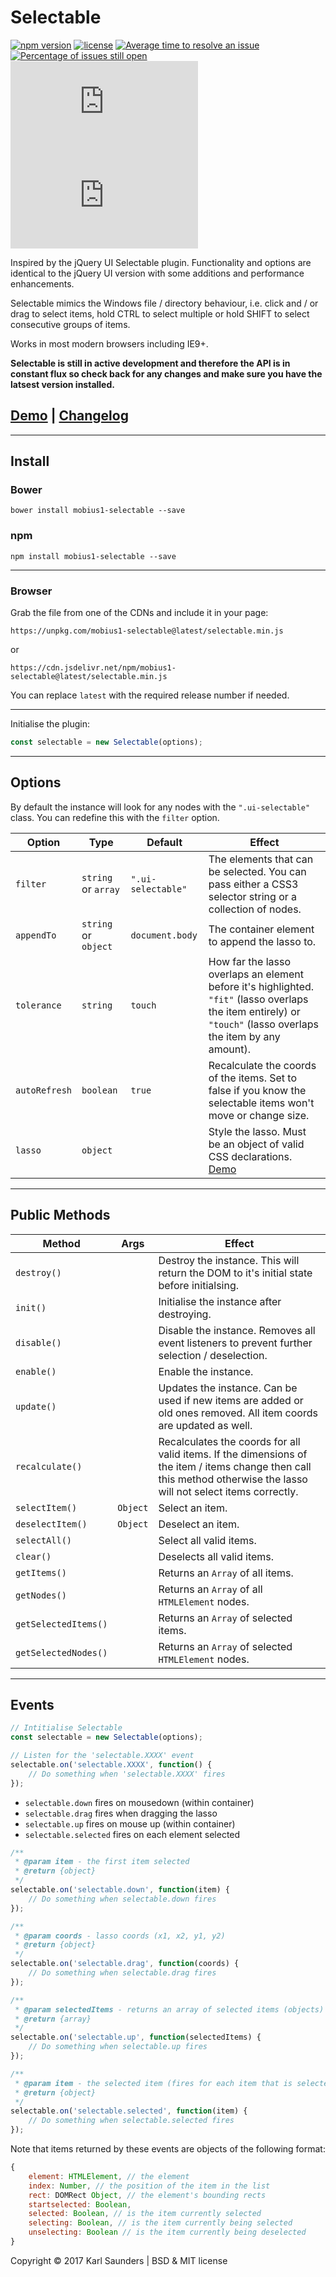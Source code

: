 # Selectable
[![npm version](https://badge.fury.io/js/mobius1-selectable.svg)](https://badge.fury.io/js/mobius1-selectable) [![license](https://img.shields.io/github/license/mashape/apistatus.svg)](https://github.com/Mobius1/Selectable/blob/master/LICENSE) [![Average time to resolve an issue](http://isitmaintained.com/badge/resolution/Mobius1/Selectable.svg)](http://isitmaintained.com/project/Mobius1/Selectable "Average time to resolve an issue") [![Percentage of issues still open](http://isitmaintained.com/badge/open/Mobius1/Selectable.svg)](http://isitmaintained.com/project/Mobius1/Selectable "Percentage of issues still open") ![](http://img.badgesize.io/Mobius1/Selectable/master/selectable.min.js) ![](http://img.badgesize.io/Mobius1/Selectable/master/selectable.min.js?compression=gzip&label=gzipped)

Inspired by the jQuery UI Selectable plugin. Functionality and options are identical to the jQuery UI version with some additions and performance enhancements.

Selectable mimics the Windows file / directory behaviour, i.e. click and / or drag to select items, hold CTRL to select multiple or hold SHIFT to select consecutive groups of items.

Works in most modern browsers including IE9+.

**Selectable is still in active development and therefore the API is in constant flux so check back for any changes and make sure you have the latsest version installed.**

## [Demo](http://codepen.io/Mobius1/debug/qRxaqQ/) | [Changelog](https://github.com/Mobius1/Selectable/releases)

---

## Install

### Bower
```
bower install mobius1-selectable --save
```

### npm
```
npm install mobius1-selectable --save
```

---

### Browser

Grab the file from one of the CDNs and include it in your page:

```
https://unpkg.com/mobius1-selectable@latest/selectable.min.js
```
or

```
https://cdn.jsdelivr.net/npm/mobius1-selectable@latest/selectable.min.js
```

You can replace `latest` with the required release number if needed.

---

Initialise the plugin:

```javascript
const selectable = new Selectable(options);
```
---

## Options

By default the instance will look for any nodes with the `".ui-selectable"` class. You can redefine this with the `filter` option.

| Option        | Type                 | Default            | Effect                                                                                                                                                          |
|---------------|----------------------|--------------------|-----------------------------------------------------------------------------------------------------------------------------------------------------------------|
| `filter`      | `string` or `array`  | `".ui-selectable"` | The elements that can be selected. You can pass either a CSS3 selector string or a collection of nodes.                                                         |
| `appendTo`    | `string` or `object` | `document.body`    | The container element to append the lasso to.                                                                                                                   |
| `tolerance`   | `string`             | `touch`            | How far the lasso overlaps an element before it's highlighted. `"fit"` (lasso overlaps the item entirely) or `"touch"` (lasso overlaps the item by any amount). |
| `autoRefresh` | `boolean`            | `true`             | Recalculate the coords of the items. Set to false if you know the selectable items won't move or change size.                                                   |
| `lasso`       | `object`             |                    | Style the lasso. Must be an object of valid CSS declarations. [Demo](https://codepen.io/Mobius1/pen/yPYzwq)                                                     |

---

## Public Methods

| Method               | Args     | Effect                                                                                                                                                               |
|----------------------|----------|----------------------------------------------------------------------------------------------------------------------------------------------------------------------|
| `destroy()`          |          | Destroy the instance. This will return the DOM to it's initial state before initialsing.                                                                             |
| `init()`             |          | Initialise the instance after destroying.                                                                                                                            |
| `disable()`          |          | Disable the instance. Removes all event listeners to prevent further selection / deselection.                                                                        |
| `enable()`           |          | Enable the instance.                                                                                                                                                 |
| `update()`           |          | Updates the instance. Can be used if new items are added or old ones removed. All item coords are updated as well.                                                   |
| `recalculate()`      |          | Recalculates the coords for all valid items. If the dimensions of the item / items change then call this method otherwise the lasso will not select items correctly. |
| `selectItem()`       | `Object` | Select an item.                                                                                                                                                      |
| `deselectItem()`     | `Object` | Deselect an item.                                                                                                                                                    |
| `selectAll()`        |          | Select all valid items.                                                                                                                                              |
| `clear()`            |          | Deselects all valid items.                                                                                                                                           |
| `getItems()`         |          | Returns an `Array` of all items.                                                                                                                                     |
| `getNodes()`         |          | Returns an `Array` of all `HTMLElement` nodes.                                                                                                                       |
| `getSelectedItems()` |          | Returns an `Array` of selected items.                                                                                                                                |
| `getSelectedNodes()` |          | Returns an `Array` of selected `HTMLElement` nodes.                                                                                                                  |


---

## Events

```javascript
// Intitialise Selectable
const selectable = new Selectable(options);

// Listen for the 'selectable.XXXX' event
selectable.on('selectable.XXXX', function() {
    // Do something when 'selectable.XXXX' fires
});
```

* `selectable.down` fires on mousedown (within container)
* `selectable.drag` fires when dragging the lasso
* `selectable.up` fires on mouse up (within container)
* `selectable.selected` fires on each element selected

```javascript
/**
 * @param item - the first item selected
 * @return {object}
 */
selectable.on('selectable.down', function(item) {
	// Do something when selectable.down fires
});

/**
 * @param coords - lasso coords (x1, x2, y1, y2)
 * @return {object}
 */
selectable.on('selectable.drag', function(coords) {
	// Do something when selectable.drag fires
});

/**
 * @param selectedItems - returns an array of selected items (objects)
 * @return {array}
 */
selectable.on('selectable.up', function(selectedItems) {
	// Do something when selectable.up fires
});

/**
 * @param item - the selected item (fires for each item that is selected)
 * @return {object}
 */
selectable.on('selectable.selected', function(item) {
	// Do something when selectable.selected fires
});
```

Note that items returned by these events are objects of the following format:

```javascript
{
    element: HTMLElement, // the element
    index: Number, // the position of the item in the list
    rect: DOMRect Object, // the element's bounding rects
    startselected: Boolean,
    selected: Boolean, // is the item currently selected
    selecting: Boolean, // is the item currently being selected
    unselecting: Boolean // is the item currently being deselected
}
```

Copyright © 2017 Karl Saunders | BSD & MIT license